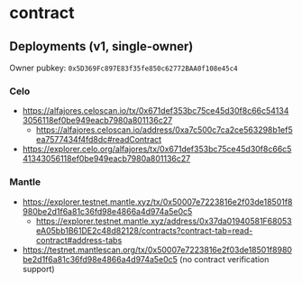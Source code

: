 # contract

## Deployments (v1, single-owner)

Owner pubkey: `0x5D369Fc897E83f35fe850c62772BAA0f108e45c4`

### Celo

- https://alfajores.celoscan.io/tx/0x671def353bc75ce45d30f8c66c541343056118ef0be949eacb7980a801136c27
  - https://alfajores.celoscan.io/address/0xa7c500c7ca2ce563298b1ef5ea7577434f4fd8dc#readContract
- https://explorer.celo.org/alfajores/tx/0x671def353bc75ce45d30f8c66c541343056118ef0be949eacb7980a801136c27

### Mantle

- https://explorer.testnet.mantle.xyz/tx/0x50007e7223816e2f03de18501f8980be2d1f6a81c36fd98e4866a4d974a5e0c5
  - https://explorer.testnet.mantle.xyz/address/0x37da01940581F68053eA05bb1B61DE2c48d82128/contracts?contract-tab=read-contract#address-tabs
- https://testnet.mantlescan.org/tx/0x50007e7223816e2f03de18501f8980be2d1f6a81c36fd98e4866a4d974a5e0c5 (no contract verification support)
